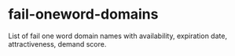 # fail-oneword-domains
List of fail one word domain names with availability, expiration date, attractiveness, demand score.
